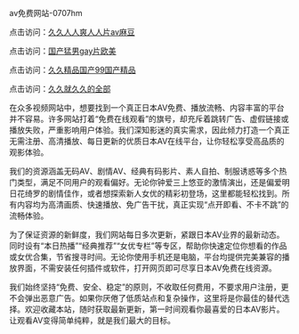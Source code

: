 av免费网站-0707hm


点击访问：<a href="https://gfd-5xg.pages.dev/">久久人人爽人人片av麻豆</a>

点击访问：<a href="https://gfd-5xg.pages.dev/">国产猛男gay片欧美</a>

点击访问：<a href="https://gfd-5xg.pages.dev/">久久精品国产99国产精品</a>

点击访问：<a href="https://gfd-5xg.pages.dev/">久久就久久的全部</a>

在众多视频网站中，想要找到一个真正日本AV免费、播放流畅、内容丰富的平台并不容易。许多网站打着“免费在线观看”的旗号，却充斥着跳转广告、虚假链接或播放失败，严重影响用户体验。我们深知影迷的真实需求，因此倾力打造一个真正无需注册、高清播放、每日更新的优质日本AV在线平台，让你轻松享受高品质的观影体验。

我们的资源涵盖无码AV、剧情AV、经典有码影片、素人自拍、制服诱惑等多个热门类型，满足不同用户的观看偏好。无论你钟爱三上悠亚的激情演出，还是偏爱明日花绮罗的剧情佳作，或者想探索新人女优的精彩初登场，这里都能轻松找到。所有内容均为高清画质、快速播放、免广告干扰，真正实现“点开即看、不卡不跳”的流畅体验。

为了保证资源的新鲜度，我们网站每日多次更新，紧跟日本AV业界的最新动态。同时设有“本日热播”“经典推荐”“女优专栏”等专区，帮助你快速定位你想看的作品或女优合集，节省搜寻时间。无论你使用手机还是电脑，平台均提供完美兼容的播放界面，不需安装任何插件或软件，打开网页即可尽享日本AV免费在线资源。

我们始终坚持“免费、安全、稳定”的原则，不收取任何费用，不要求用户注册，更不会弹出恶意广告。如果你厌倦了低质站点和复杂操作，这里将是你最佳的替代选择。欢迎收藏本站，随时获取最新更新，第一时间观看你最喜爱的日本AV影片。让观看AV变得简单纯粹，就是我们最大的目标。

<span style="display:none;">[Canonical link](https://github.com/nn55236/85403 ）</span>
